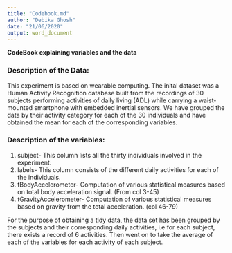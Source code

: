 ```yaml
---
title: "Codebook.md"
author: "Debika Ghosh"
date: "21/06/2020"
output: word_document
---
```


**CodeBook explaining variables and the data**

### Description of the Data:

This experiment is based on wearable computing. The inital dataset was a Human Activity Recognition database built from the recordings of 30 subjects performing activities of daily living (ADL) while carrying a waist-mounted smartphone with embedded inertial sensors.
We have grouped the data by their activity category for each of the 30 individuals and have obtained the mean for each of the corresponding variables.

### Description of the variables:

1. subject- This column lists all the thirty individuals involved in the experiment.
2. labels- This column consists of the different daily activities for each of the individuals.
3. tBodyAccelerometer- Computation of various statistical measures based on total body acceleration signal. (From col 3-45)
4. tGravityAccelerometer- Computation of various statistical measures based on gravity from the total acceleration. (col 46-79)

For the purpose of obtaining a tidy data, the data set has been grouped by the subjects and their corresponding daily activities, i.e for each subject, there exists a record of 6 activities.
Then went on to take the average of each of the variables for each activity of each subject.